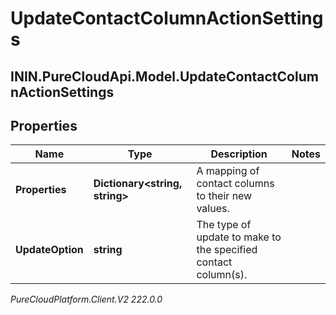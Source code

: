 # UpdateContactColumnActionSettings

## ININ.PureCloudApi.Model.UpdateContactColumnActionSettings

## Properties

|Name | Type | Description | Notes|
|------------ | ------------- | ------------- | -------------|
| **Properties** | **Dictionary&lt;string, string&gt;** | A mapping of contact columns to their new values. | |
| **UpdateOption** | **string** | The type of update to make to the specified contact column(s). | |



_PureCloudPlatform.Client.V2 222.0.0_
